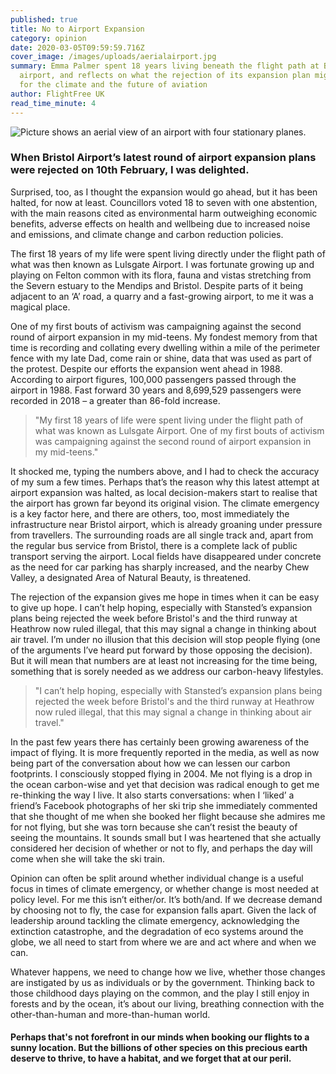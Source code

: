 ```yaml
---
published: true
title: No to Airport Expansion
category: opinion
date: 2020-03-05T09:59:59.716Z
cover_image: /images/uploads/aerialairport.jpg
summary: Emma Palmer spent 18 years living beneath the flight path at Bristol
  airport, and reflects on what the rejection of its expansion plan might mean
  for the climate and the future of aviation
author: FlightFree UK
read_time_minute: 4
---
```

![Picture shows an aerial view of an airport with four stationary planes.](/images/uploads/aerialairport.jpg)

### When Bristol Airport’s latest round of airport expansion plans were rejected on 10th February, I was delighted. 

Surprised, too, as I thought the expansion would go ahead, but it has been halted, for now at least. Councillors voted 18 to seven with one abstention, with the main reasons cited as environmental harm outweighing economic benefits, adverse effects on health and wellbeing due to increased noise and emissions, and climate change and carbon reduction policies.

The first 18 years of my life were spent living directly under the flight path of what was then known as Lulsgate Airport. I was fortunate growing up and playing on Felton common with its flora, fauna and vistas stretching from the Severn estuary to the Mendips and Bristol. Despite parts of it being adjacent to an ‘A’ road, a quarry and a fast-growing airport, to me it was a magical place.

One of my first bouts of activism was campaigning against the second round of airport expansion in my mid-teens. My fondest memory from that time is recording and collating every dwelling within a mile of the perimeter fence with my late Dad, come rain or shine, data that was used as part of the protest. Despite our efforts the expansion went ahead in 1988. According to airport figures, 100,000 passengers passed through the airport in 1988. Fast forward 30 years and 8,699,529 passengers were recorded in 2018 – a greater than 86-fold increase.

> "My first 18 years of life were spent living under the flight path of what was known as Lulsgate Airport. One of my first bouts of activism was campaigning against the second round of airport expansion in my mid-teens."

It shocked me, typing the numbers above, and I had to check the accuracy of my sum a few times. Perhaps that’s the reason why this latest attempt at airport expansion was halted, as local decision-makers start to realise that the airport has grown far beyond its original vision. The climate emergency is a key factor here, and there are others, too, most immediately the infrastructure near Bristol airport, which is already groaning under pressure from travellers. The surrounding roads are all single track and, apart from the regular bus service from Bristol, there is a complete lack of public transport serving the airport. Local fields have disappeared under concrete as the need for car parking has sharply increased, and the nearby Chew Valley, a designated Area of Natural Beauty, is threatened.

The rejection of the expansion gives me hope in times when it can be easy to give up hope. I can’t help hoping, especially with Stansted’s expansion plans being rejected the week before Bristol's and the third runway at Heathrow now ruled illegal, that this may signal a change in thinking about air travel. I’m under no illusion that this decision will stop people flying (one of the arguments I’ve heard put forward by those opposing the decision). But it will mean that numbers are at least not increasing for the time being, something that is sorely needed as we address our carbon-heavy lifestyles.

> "I can’t help hoping, especially with Stansted’s expansion plans being rejected the week before Bristol's and the third runway at Heathrow now ruled illegal, that this may signal a change in thinking about air travel."

In the past few years there has certainly been growing awareness of the impact of flying. It is more frequently reported in the media, as well as now being part of the conversation about how we can lessen our carbon footprints. I consciously stopped flying in 2004. Me not flying is a drop in the ocean carbon-wise and yet that decision was radical enough to get me re-thinking the way I live. It also starts conversations: when I ‘liked’ a friend’s Facebook photographs of her ski trip she immediately commented that she thought of me when she booked her flight because she admires me for not flying, but she was torn because she can’t resist the beauty of seeing the mountains. It sounds small but I was heartened that she actually considered her decision of whether or not to fly, and perhaps the day will come when she will take the ski train.

Opinion can often be split around whether individual change is a useful focus in times of climate emergency, or whether change is most needed at policy level. For me this isn’t either/or. It’s both/and. If we decrease demand by choosing not to fly, the case for expansion falls apart. Given the lack of leadership around tackling the climate emergency, acknowledging the extinction catastrophe, and the degradation of eco systems around the globe, we all need to start from where we are and act where and when we can.

Whatever happens, we need to change how we live, whether those changes are instigated by us as individuals or by the government. Thinking back to those childhood days playing on the common, and the play I still enjoy in forests and by the ocean, it’s about our living, breathing connection with the other-than-human and more-than-human world.

####  Perhaps that's not forefront in our minds when booking our flights to a sunny location. But the billions of other species on this precious earth deserve to thrive, to have a habitat, and we forget that at our peril.